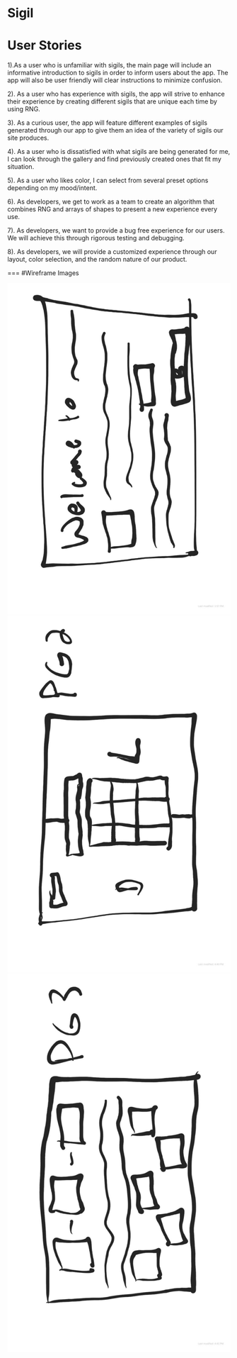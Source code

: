 # Sigil

# User Stories
1).As a user who is unfamiliar with sigils, the main page will include an informative introduction to sigils in order to inform users about the app. The app will also be user friendly will clear instructions to minimize confusion. 

2). As a user who has experience with sigils, the app will strive to enhance their experience by creating different sigils that are unique each time by using RNG. 

3). As a curious user, the app will feature different examples of sigils generated through our app to give them an idea of the variety of sigils our site produces. 

4). As a user who is dissatisfied with what sigils are being generated for me, I can look through the gallery and find previously created ones that fit my situation. 

5). As a user who likes color, I can select from several preset options depending on my mood/intent. 

6). As developers, we get to work as a team to create an algorithm that combines RNG and arrays of shapes to present a new experience every use. 

7). As developers, we want to provide a bug free experience for our users. We will achieve this through rigorous testing and debugging. 

8). As developers, we will provide a customized experience through our layout, color selection, and the random nature of our product. 

=== 
#Wireframe Images 

![Page 1](https://github.com/team-wins-all-the-time/Sigil/blob/master/img/Notes_190222_164706_b95_1.jpg?raw=true)
![Page 2](https://github.com/team-wins-all-the-time/Sigil/blob/master/img/Notes_190222_164644_d1c_1.jpg?raw=true)
![Page 3](https://github.com/team-wins-all-the-time/Sigil/blob/master/img/Notes_190222_164612_90b_1.jpg?raw=true)
